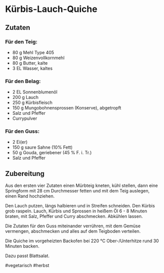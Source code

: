 # Kürbis-Lauch-Quiche

## Zutaten

### Für den Teig:
* 80 g 	Mehl Type 405
* 80 g 	Weizenvollkornmehl
* 80 g 	Butter, kalte
* 3 EL 	Wasser, kaltes

### Für den Belag:
* 2 EL 	Sonnenblumenöl
* 200 g 	Lauch
* 250 g 	Kürbisfleisch
* 150 g 	Mungobohnensprossen (Konserve), abgetropft
* Salz und Pfeffer
* Currypulver

### Für den Guss:
* 2 	Ei(er)
* 150 g 	saure Sahne (10% Fett)
* 50 g 	Gouda, geriebener (45 % F. i. Tr.)
* Salz und Pfeffer

## Zubereitung

Aus den ersten vier Zutaten einen Mürbteig kneten, kühl stellen, dann eine Springform mit 28 cm Durchmesser fetten und mit dem Teig auslegen, einen Rand hochziehen.

Den Lauch putzen, längs halbieren und in Streifen schneiden. Den Kürbis grob raspeln. Lauch, Kürbis und Sprossen in heißem Öl 6 - 8 Minuten braten, mit Salz, Pfeffer und Curry abschmecken. Abkühlen lassen.

Die Zutaten für den Guss miteinander verrühren, mit dem Gemüse vermengen, abschmecken und alles auf dem Teigboden verteilen.

Die Quiche im vorgeheizten Backofen bei 220 °C Ober-/Unterhitze rund 30 Minuten backen.

Dazu passt Blattsalat.

#vegetarisch #herbst